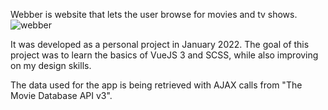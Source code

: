 Webber is website that lets the user browse for movies and tv shows.
![webber](https://user-images.githubusercontent.com/72218348/152180886-84f8d05c-84af-477e-b1b5-92deba7bb801.png)

It was developed as a personal project in January 2022.
The goal of this project was to learn the basics of VueJS 3 and SCSS, while also improving on my design skills.



The data used for the app is being retrieved with AJAX calls from "The Movie Database API v3".
